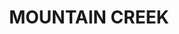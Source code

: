 ---
lastmod: '2025-04-06T06:05:20+00:00'
latitude: -35.773247
layout: suburb
longitude: 147.391271
postcode: '2644'
state: NSW
title: MOUNTAIN CREEK
url: /nsw/mountain-creek/
---